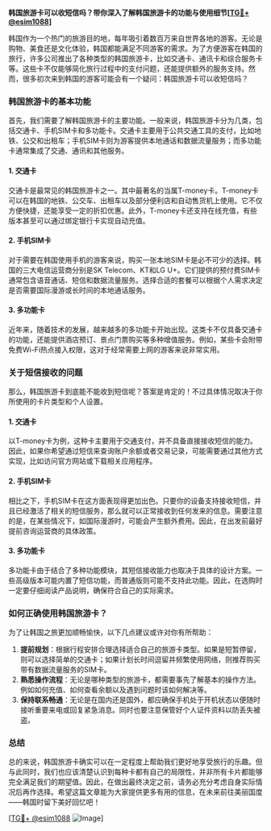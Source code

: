 **韩国旅游卡可以收短信吗？带你深入了解韩国旅游卡的功能与使用细节[[TG💪+ @esim1088](https://t.me/s/esim1088)]**

韩国作为一个热门的旅游目的地，每年吸引着数百万来自世界各地的游客。无论是购物、美食还是文化体验，韩国都能满足不同游客的需求。为了方便游客在韩国的旅行，许多公司推出了各种类型的韩国旅游卡，比如交通卡、通讯卡和综合服务卡等。这些卡不仅能够简化旅行过程中的支付问题，还能提供额外的服务支持。然而，很多初次来到韩国的游客可能会有一个疑问：韩国旅游卡可以收短信吗？

### 韩国旅游卡的基本功能

首先，我们需要了解韩国旅游卡的主要功能。一般来说，韩国旅游卡分为几类，包括交通卡、手机SIM卡和多功能卡。交通卡主要用于公共交通工具的支付，比如地铁、公交和出租车；手机SIM卡则为游客提供本地通话和数据流量服务；而多功能卡通常集成了交通、通讯和其他服务。

#### 1. 交通卡
交通卡是最常见的韩国旅游卡之一。其中最著名的当属T-money卡。T-money卡可以在韩国的地铁、公交车、出租车以及部分便利店和自动售货机上使用。它不仅方便快捷，还能享受一定的折扣优惠。此外，T-money卡还支持在线充值，有些版本甚至可以通过绑定银行卡实现自动充值。

#### 2. 手机SIM卡
对于需要在韩国使用手机的游客来说，购买一张本地SIM卡是必不可少的选择。韩国的三大电信运营商分别是SK Telecom、KT和LG U+。它们提供的预付费SIM卡通常包含语音通话、短信和数据流量服务。选择合适的套餐可以根据个人需求决定是否需要国际漫游或长时间的本地通话服务。

#### 3. 多功能卡
近年来，随着技术的发展，越来越多的多功能卡开始出现。这类卡不仅具备交通卡的功能，还能提供酒店预订、景点门票购买等多种增值服务。例如，某些卡会附带免费Wi-Fi热点接入权限，这对于经常需要上网的游客来说非常实用。

### 关于短信接收的问题

那么，韩国旅游卡到底能不能收到短信呢？答案是肯定的！不过具体情况取决于你所使用的卡片类型和个人设置。

#### 1. 交通卡
以T-money卡为例，这种卡主要用于交通支付，并不具备直接接收短信的能力。因此，如果你希望通过短信来查询账户余额或者交易记录，可能需要通过其他方式实现，比如访问官方网站或下载相关应用程序。

#### 2. 手机SIM卡
相比之下，手机SIM卡在这方面表现得更加出色。只要你的设备支持接收短信，并且已经激活了相关的短信服务，那么就可以正常接收到任何发来的信息。需要注意的是，在某些情况下，如国际漫游时，可能会产生额外费用。因此，在出发前最好提前咨询运营商的具体政策。

#### 3. 多功能卡
多功能卡由于结合了多种功能模块，其短信接收能力也取决于具体的设计方案。一些高级版本可能内置了短信功能，而普通版则可能不支持此功能。因此，在选购时一定要仔细阅读产品说明，确保符合自己的实际需求。

### 如何正确使用韩国旅游卡？

为了让韩国之旅更加顺畅愉快，以下几点建议或许对你有所帮助：

1. **提前规划**：根据行程安排合理选择适合自己的旅游卡类型。如果是短暂停留，则可以选择简单的交通卡；如果计划长时间逗留并频繁使用网络，则推荐购买带有数据流量服务的SIM卡。
2. **熟悉操作流程**：无论是哪种类型的旅游卡，都需要事先了解基本的操作方法。例如如何充值、如何查看余额以及遇到问题时该如何解决等。
3. **保持联系畅通**：无论是在国内还是国外，都应确保手机处于开机状态以便随时接听重要来电或回复紧急消息。同时也要注意保管好个人证件资料以防丢失被盗。

### 总结

总的来说，韩国旅游卡确实可以在一定程度上帮助我们更好地享受旅行的乐趣。但与此同时，我们也应该清楚认识到每种卡都有自己的局限性，并非所有卡片都能够完全满足我们的期望值。因此，在做出最终决定之前，请务必充分考虑自身实际情况后再作选择。希望这篇文章能为大家提供更多有用的信息，在未来前往美丽国度——韩国时留下美好回忆吧！

[[TG💪+ @esim1088](https://t.me/s/esim1088) ![Image](https://i.postimg.cc/4NQfJmqS/Snipaste-2025-05-13-00-14-12.png)]